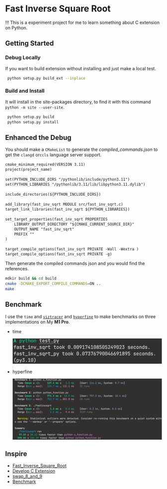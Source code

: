 # Fast Inverse Square Root

!!! This is a experiment project for me to learn something about C extension on
Python.

## Getting Started

### Debug Locally

If you want to build extension without installing and just make a local test.

```sh
 python setup.py build_ext --inplace
```

### Build and Install

It will install in the site-packages directory, to find it with this command `python -m site --user-site`.

```python
 python setup.py build
 python setup.py install
```

## Enhanced the Debug

You should make a `CMakeList` to generate the _compiled_commands.json_ to
get the `clangd` or`ccls` language server support.

```text
cmake_minimum_required(VERSION 3.11)
project(project_name)

set(PYTHON_INCLUDE_DIRS "/pythonlib/include/python3.11")
set(PYTHON_LIBRARIES "/pythonlib/3.11/lib/libpython3.11.dylib")

include_directories(${PYTHON_INCLUDE_DIRS})

add_library(fast_inv_sqrt MODULE src/fast_inv_sqrt.c)
target_link_libraries(fast_inv_sqrt ${PYTHON_LIBRARIES})

set_target_properties(fast_inv_sqrt PROPERTIES
    LIBRARY_OUTPUT_DIRECTORY "${CMAKE_CURRENT_SOURCE_DIR}"
	OUTPUT_NAME "fast_inv_sqrt"
	PREFIX ""
)

target_compile_options(fast_inv_sqrt PRIVATE -Wall -Wextra )
target_compile_options(fast_inv_sqrt PRIVATE -g)

```

Then generate the compiled commands json and you would find the references.

```sh
mdkir build && cd build
cmake -DCMAKE_EXPORT_COMPILE_COMMANDS=ON ..
make
```

## Benchmark

I use the `time` and [`viztracer`](https://github.com/gaogaotiantian/viztracer) and [`hyperfine`](https://github.com/sharkdp/hyperfine) to make benchmarks on three implementations on My **M1 Pro**.

- time

  ![Alt text](assets/time.png)

- hyperfine

  ![Alt text](assets/hyperfine.png)

## Inspire

- [Fast_Inverse_Square_Root](https://en.wikipedia.org/wiki/Fast_inverse_square_root)
- [Develop C Extension](https://docs.python.org/3/extending/extending.html)
- [swap_8_and_9](https://kenschutte.com/python-swap-ints/)
- [Benchmark](https://onestepcode.com/benchmarking-fast-inverse-square-root/)
